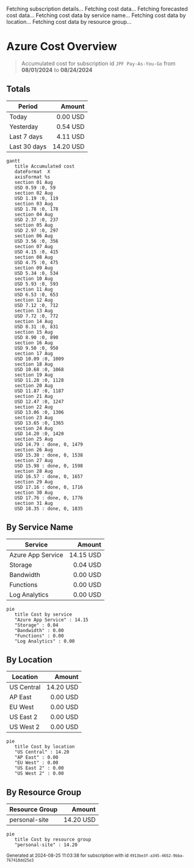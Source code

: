 Fetching subscription details...
Fetching cost data...
Fetching forecasted cost data...
Fetching cost data by service name...
Fetching cost data by location...
Fetching cost data by resource group...
# Azure Cost Overview

> Accumulated cost for subscription id `JPF Pay-As-You-Go` from **08/01/2024** to **08/24/2024**

## Totals

|Period|Amount|
|---|---:|
|Today|0.00 USD|
|Yesterday|0.54 USD|
|Last 7 days|4.11 USD|
|Last 30 days|14.20 USD|

```mermaid
gantt
   title Accumulated cost
   dateFormat  X
   axisFormat %s
   section 01 Aug
   USD 0.59 :0, 59
   section 02 Aug
   USD 1.19 :0, 119
   section 03 Aug
   USD 1.78 :0, 178
   section 04 Aug
   USD 2.37 :0, 237
   section 05 Aug
   USD 2.97 :0, 297
   section 06 Aug
   USD 3.56 :0, 356
   section 07 Aug
   USD 4.15 :0, 415
   section 08 Aug
   USD 4.75 :0, 475
   section 09 Aug
   USD 5.34 :0, 534
   section 10 Aug
   USD 5.93 :0, 593
   section 11 Aug
   USD 6.53 :0, 653
   section 12 Aug
   USD 7.12 :0, 712
   section 13 Aug
   USD 7.72 :0, 772
   section 14 Aug
   USD 8.31 :0, 831
   section 15 Aug
   USD 8.90 :0, 890
   section 16 Aug
   USD 9.50 :0, 950
   section 17 Aug
   USD 10.09 :0, 1009
   section 18 Aug
   USD 10.68 :0, 1068
   section 19 Aug
   USD 11.28 :0, 1128
   section 20 Aug
   USD 11.87 :0, 1187
   section 21 Aug
   USD 12.47 :0, 1247
   section 22 Aug
   USD 13.06 :0, 1306
   section 23 Aug
   USD 13.65 :0, 1365
   section 24 Aug
   USD 14.20 :0, 1420
   section 25 Aug
   USD 14.79 : done, 0, 1479
   section 26 Aug
   USD 15.38 : done, 0, 1538
   section 27 Aug
   USD 15.98 : done, 0, 1598
   section 28 Aug
   USD 16.57 : done, 0, 1657
   section 29 Aug
   USD 17.16 : done, 0, 1716
   section 30 Aug
   USD 17.76 : done, 0, 1776
   section 31 Aug
   USD 18.35 : done, 0, 1835
```

## By Service Name

|Service|Amount|
|---|---:|
|Azure App Service|14.15 USD|
|Storage|0.04 USD|
|Bandwidth|0.00 USD|
|Functions|0.00 USD|
|Log Analytics|0.00 USD|

```mermaid
pie
   title Cost by service
   "Azure App Service" : 14.15
   "Storage" : 0.04
   "Bandwidth" : 0.00
   "Functions" : 0.00
   "Log Analytics" : 0.00
```

## By Location

|Location|Amount|
|---|---:|
|US Central|14.20 USD|
|AP East|0.00 USD|
|EU West|0.00 USD|
|US East 2|0.00 USD|
|US West 2|0.00 USD|

```mermaid
pie
   title Cost by location
   "US Central" : 14.20
   "AP East" : 0.00
   "EU West" : 0.00
   "US East 2" : 0.00
   "US West 2" : 0.00
```

## By Resource Group

|Resource Group|Amount|
|---|---:|
|personal-site|14.20 USD|

```mermaid
pie
   title Cost by resource group
   "personal-site" : 14.20
```

<sup>Generated at 2024-08-25 11:03:38 for subscription with id `4913be3f-a345-4652-9bba-767418dd25e3`</sup>
